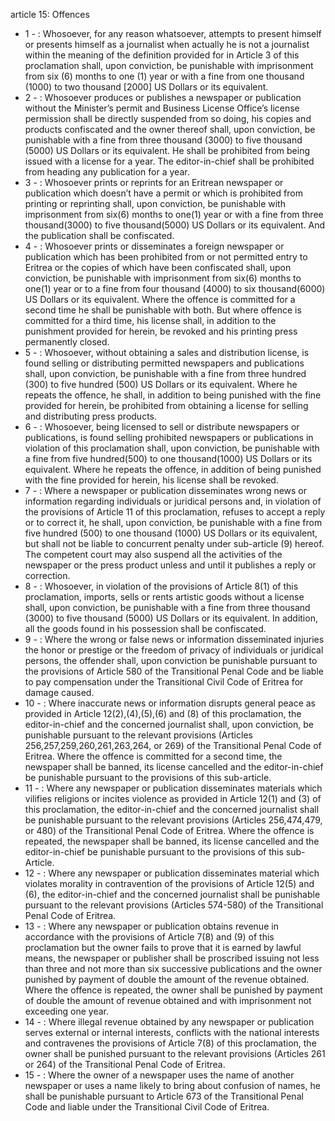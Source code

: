 article 15: Offences

<ul>
			<li>1 - : Whosoever, for any reason whatsoever, attempts to present himself or presents himself as a journalist when actually he is not a journalist within the meaning of the definition provided for in Article 3 of this proclamation shall, upon conviction, be punishable with imprisonment from six (6) months to one (1) year or with a fine from one thousand (1000) to two thousand [2000] US Dollars or its equivalent. <ul>
			</ul></li>			<li>2 - : Whosoever produces or publishes a newspaper or publication without the Minister’s permit and Business License Office’s license permission shall be directly suspended from so doing, his copies and products confiscated and the owner thereof shall, upon conviction, be punishable with a fine from three thousand (3000) to five thousand (5000) US Dollars or its equivalent. He shall be prohibited from being issued with a license for a year. The editor-in-chief shall be prohibited from heading any publication for a year. <ul>
			</ul></li>			<li>3 - : Whosoever prints or reprints for an Eritrean newspaper or publication which doesn’t have a permit or which is prohibited from printing or reprinting shall, upon conviction, be punishable with imprisonment from six(6) months to one(1) year or with a fine from three thousand(3000) to five thousand(5000) US Dollars or its equivalent. And the publication shall be confiscated. <ul>
			</ul></li>			<li>4 - : Whosoever prints or disseminates a foreign newspaper or publication which has been prohibited from or not permitted entry to Eritrea or the copies of which have been confiscated shall, upon conviction, be punishable with imprisonment from six(6) months to one(1) year or to a fine from four thousand (4000) to six thousand(6000) US Dollars or its equivalent. Where the offence is committed for a second time he shall be punishable with both. But where offence is committed for a third time, his license shall, in addition to the punishment provided for herein, be revoked and his printing press permanently closed. <ul>
			</ul></li>			<li>5 - : Whosoever, without obtaining a sales and distribution license, is found selling or distributing permitted newspapers and publications shall, upon conviction, be punishable with a fine from three hundred (300) to five hundred (500) US Dollars or its equivalent. Where he repeats the offence, he shall, in addition to being punished with the fine provided for herein, be prohibited from obtaining a license for selling and distributing press products. <ul>
			</ul></li>			<li>6 - : Whosoever, being licensed to sell or distribute newspapers or publications, is found selling prohibited newspapers or publications in violation of this proclamation shall, upon conviction, be punishable with a fine from five hundred(500) to one thousand(1000) US Dollars or its equivalent. Where he repeats the offence, in addition of being punished with the fine provided for herein, his license shall be revoked. <ul>
			</ul></li>			<li>7 - : Where a newspaper or publication disseminates wrong news or information regarding individuals or juridical persons and, in violation of the provisions of Article 11 of this proclamation, refuses to accept a reply or to correct it, he shall, upon conviction, be punishable with a fine from five hundred (500) to one thousand (1000) US Dollars or its equivalent, but shall not be liable to concurrent penalty under sub-article (9) hereof. The competent court may also suspend all the activities of the newspaper or the press product unless and until it publishes a reply or correction. <ul>
			</ul></li>			<li>8 - : Whosoever, in violation of the provisions of Article 8(1) of this proclamation, imports, sells or rents artistic goods without a license shall, upon conviction, be punishable with a fine from three thousand (3000) to five thousand (5000) US Dollars or its equivalent. In addition, all the goods found in his possession shall be confiscated. <ul>
			</ul></li>			<li>9 - : Where the wrong or false news or information disseminated injuries the honor or prestige or the freedom of privacy of individuals or juridical persons, the offender shall, upon conviction be punishable pursuant to the provisions of Article 580 of the Transitional Penal Code and be liable to pay compensation under the Transitional Civil Code of Eritrea for damage caused. <ul>
			</ul></li>			<li>10 - : Where inaccurate news or information disrupts general peace as provided in Article 12(2),(4),(5),(6) and (8) of this proclamation, the editor-in-chief and the concerned journalist shall, upon conviction, be punishable pursuant to the relevant provisions (Articles 256,257,259,260,261,263,264, or 269) of the Transitional Penal Code of Eritrea. Where the offence is committed for a second time, the newspaper shall be banned, its license cancelled and the editor-in-chief be punishable pursuant to the provisions of this sub-article. <ul>
			</ul></li>			<li>11 - : Where any newspaper or publication disseminates materials which vilifies religions or incites violence as provided in Article 12(1) and (3) of this proclamation, the editor-in-chief and the concerned journalist shall be punishable pursuant to the relevant provisions (Articles 256,474,479, or 480) of the Transitional Penal Code of Eritrea. Where the offence is repeated, the newspaper shall be banned, its license cancelled and the editor-in-chief be punishable pursuant to the provisions of this sub-Article. <ul>
			</ul></li>			<li>12 - : Where any newspaper or publication disseminates material which violates morality in contravention of the provisions of Article 12(5) and (6), the editor-in-chief and the concerned journalist shall be punishable pursuant to the relevant provisions (Articles 574-580) of the Transitional Penal Code of Eritrea. <ul>
			</ul></li>			<li>13 - : Where any newspaper or publication obtains revenue in accordance with the provisions of Article 7(8) and (9) of this proclamation but the owner fails to prove that it is earned by lawful means, the newspaper or publisher shall be proscribed issuing not less than three and not more than six successive publications and the owner punished by payment of double the amount of the revenue obtained. Where the offence is repeated, the owner shall be punished by payment of double the amount of revenue obtained and with imprisonment not exceeding one year. <ul>
			</ul></li>			<li>14 - : Where illegal revenue obtained by any newspaper or publication serves external or internal interests, conflicts with the national interests and contravenes the provisions of Article 7(8) of this proclamation, the owner shall be punished pursuant to the relevant provisions (Articles 261 or 264) of the Transitional Penal Code of Eritrea. <ul>
			</ul></li>			<li>15 - : Where the owner of a newspaper uses the name of another newspaper or uses a name likely to bring about confusion of names, he shall be punishable pursuant to Article 673 of the Transitional Penal Code and liable under the Transitional Civil Code of Eritrea. <ul>
			</ul></li></ul>